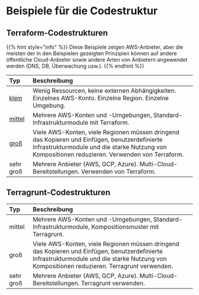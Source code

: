 # Beispiele für die Codestruktur

## Terraform-Codestrukturen

{{% hint style="info" %}}
Diese Beispiele zeigen AWS-Anbieter, aber die meisten der in den Beispielen gezeigten Prinzipien können auf andere öffentliche Cloud-Anbieter sowie andere Arten von Anbietern angewendet werden \(DNS, DB, Überwachung usw.\).
{{% endhint %}}

| Typ | Beschreibung |
| :--- | :--- |
| [klein](terraform/kleine-infrastruktur.md) | Wenig Ressourcen, keine externen Abhängigkeiten. Einzelnes AWS-Konto. Einzelne Region. Einzelne Umgebung. |
| [mittel](terraform/mittlere-infrastruktur.md) | Mehrere AWS-Konten und -Umgebungen, Standard-Infrastrukturmodule mit Terraform. |
| [groß](terraform/grosse-infrastruktur.md) | Viele AWS-Konten, viele Regionen müssen dringend das Kopieren und Einfügen, benutzerdefinierte Infrastrukturmodule und die starke Nutzung von Kompositionen reduzieren. Verwenden von Terraform. |
| sehr groß | Mehrere Anbieter \(AWS, GCP, Azure\). Multi-Cloud-Bereitstellungen. Verwenden von Terraform. |

## Terragrunt-Codestrukturen

| Typ | Beschreibung |
| :--- | :--- |
| mittel | Mehrere AWS-Konten und -Umgebungen, Standard-Infrastrukturmodule, Kompositionsmuster mit Terragrunt. |
| groß | Viele AWS-Konten, viele Regionen müssen dringend das Kopieren und Einfügen, benutzerdefinierte Infrastrukturmodule und die starke Nutzung von Kompositionen reduzieren. Terragrunt verwenden. |
| sehr groß | Mehrere Anbieter \(AWS, GCP, Azure\). Multi-Cloud-Bereitstellungen. Terragrunt verwenden. |

